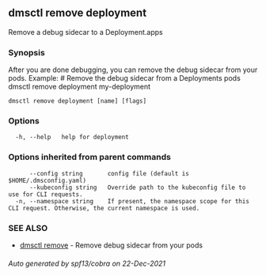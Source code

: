 ## dmsctl remove deployment

Remove a debug sidecar to a Deployment.apps

### Synopsis

After you are done debugging, you can remove the debug sidecar from your pods.
Example:
	# Remove the debug sidecar from a Deployments pods
	dmsctl remove deployment my-deployment

```
dmsctl remove deployment [name] [flags]
```

### Options

```
  -h, --help   help for deployment
```

### Options inherited from parent commands

```
      --config string       config file (default is $HOME/.dmsconfig.yaml)
      --kubeconfig string   Override path to the kubeconfig file to use for CLI requests.
  -n, --namespace string    If present, the namespace scope for this CLI request. Otherwise, the current namespace is used.
```

### SEE ALSO

* [dmsctl remove](dmsctl_remove.md)	 - Remove debug sidecar from your pods

###### Auto generated by spf13/cobra on 22-Dec-2021
